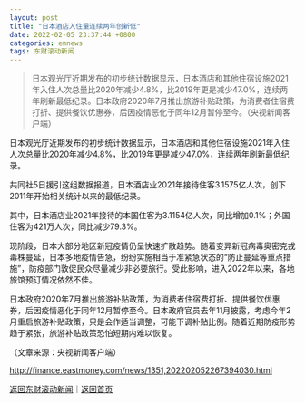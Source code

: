 ```yaml
---
layout: post
title: "日本酒店入住量连续两年创新低"
date: 2022-02-05 23:37:44 +0800
categories: emnews
tags: 东财滚动新闻
---
```

> 日本观光厅近期发布的初步统计数据显示，日本酒店和其他住宿设施2021年入住人次总量比2020年减少4.8%，比2019年更是减少47.0%，连续两年刷新最低纪录。日本政府2020年7月推出旅游补贴政策，为消费者住宿费打折、提供餐饮优惠券，后因疫情恶化于同年12月暂停至今。（央视新闻客户端）

<p>日本观光厅近期发布的初步统计数据显示，日本酒店和其他住宿设施2021年入住人次总量比2020年减少4.8%，比2019年更是减少47.0%，连续两年刷新最低纪录。</p>
 <p>共同社5日援引这组数据报道，日本酒店业2021年接待住客3.1575亿人次，创下2011年开始相关统计以来的最低纪录。</p>
 <p>其中，日本酒店业2021年接待的本国住客为3.1154亿人次，同比增加0.1%；外国住客为421万人次，同比减少79.3%。</p>
 <p>现阶段，日本大部分地区新冠疫情仍呈快速扩散趋势。随着变异新冠病毒奥密克戎毒株蔓延，日本多地疫情告急，纷纷实施相当于准紧急状态的“防止蔓延等重点措施”，防疫部门敦促民众尽量减少非必要旅行。受此影响，进入2022年以来，各地旅馆预订情况依然不佳。</p>
 <p>日本政府2020年7月推出旅游补贴政策，为消费者住宿费打折、提供餐饮优惠券，后因疫情恶化于同年12月暂停至今。日本政府官员去年11月披露，考虑今年2月重启旅游补贴政策，只是会作适当调整，可能下调补贴比例。随着近期防疫形势趋于紧张，旅游补贴政策恐怕短期内难以恢复。</p><p class="em_media">（文章来源：央视新闻客户端）</p>

<http://finance.eastmoney.com/news/1351,202202052267394030.html>

[返回东财滚动新闻](//finews.withounder.com/emnews/)｜[返回首页](//finews.withounder.com/)